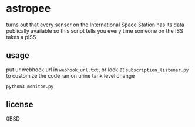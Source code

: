 # astropee
turns out that every sensor on the International Space Station has its data publically available
so this script tells you every time someone on the ISS takes a pISS

## usage
put ur webhook url in `webhook_url.txt`, or look at `subscription_listener.py` to customize the code ran on urine tank level change
```
python3 monitor.py
```

## license
0BSD
